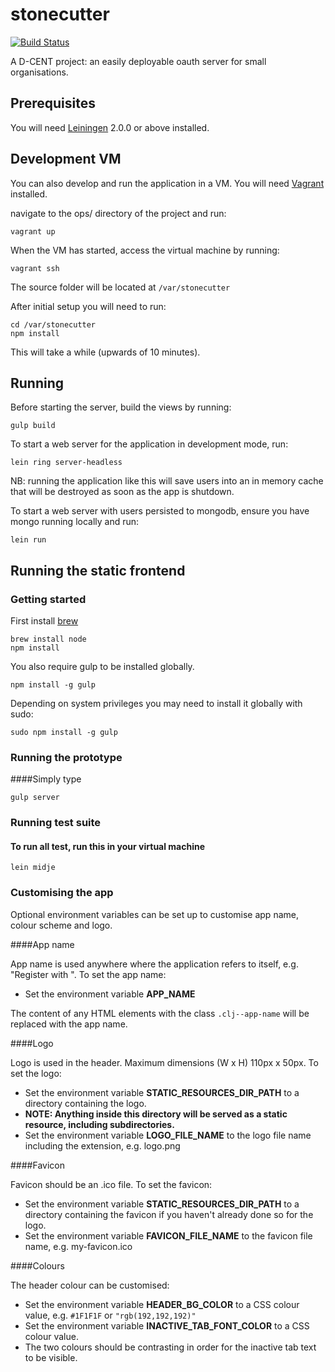 # stonecutter

[![Build Status](https://snap-ci.com/ThoughtWorksInc/stonecutter/branch/master/build_image)](https://snap-ci.com/ThoughtWorksInc/stonecutter/branch/master)

A D-CENT project: an easily deployable oauth server for small organisations.

## Prerequisites

You will need [Leiningen][] 2.0.0 or above installed.

[leiningen]: https://github.com/technomancy/leiningen

## Development VM

You can also develop and run the application in a VM.  You will need [Vagrant][] installed.

navigate to the ops/ directory of the project and run:

    vagrant up

When the VM has started, access the virtual machine by running:

    vagrant ssh

The source folder will be located at `/var/stonecutter`

After initial setup you will need to run:

    cd /var/stonecutter
    npm install

This will take a while (upwards of 10 minutes).

[Vagrant]: https://www.vagrantup.com

## Running
Before starting the server, build the views by running:

    gulp build

To start a web server for the application in development mode, run:

    lein ring server-headless
    
NB: running the application like this will save users into an in memory cache that will be destroyed as soon as the app is shutdown.

To start a web server with users persisted to mongodb, ensure you have mongo running locally and run:

    lein run

## Running the static frontend

### Getting started

First install [brew](http://brew.sh/)

```
brew install node
npm install
```

You also require gulp to be installed globally.

```
npm install -g gulp 
```

Depending on system privileges you may need to install it globally with sudo:
 
```
sudo npm install -g gulp 
```
 
### Running the prototype

####Simply type
```
gulp server
```

### Running test suite

#### To run all test, run this in your virtual machine
```
lein midje
```

### Customising the app

Optional environment variables can be set up to customise app name, colour scheme and logo.

####App name

App name is used anywhere where the application refers to itself, e.g. "Register with <App name>".
To set the app name:

* Set the environment variable **APP_NAME**

The content of any HTML elements with the class `.clj--app-name` will be replaced with the app name.

####Logo

Logo is used in the header. Maximum dimensions (W x H) 110px x 50px.
To set the logo:

* Set the environment variable **STATIC_RESOURCES_DIR_PATH** to a directory containing the logo.
* **NOTE: Anything inside this directory will be served as a static resource, including subdirectories.**
* Set the environment variable **LOGO_FILE_NAME** to the logo file name including the extension, e.g. logo.png

####Favicon

Favicon should be an .ico file.
To set the favicon:

* Set the environment variable **STATIC_RESOURCES_DIR_PATH** to a directory containing the favicon
if you haven't already done so for the logo.
* Set the environment variable **FAVICON_FILE_NAME** to the favicon file name, e.g. my-favicon.ico

####Colours

The header colour can be customised:

* Set the environment variable **HEADER_BG_COLOR** to a CSS colour value, e.g. `#1F1F1F` or `"rgb(192,192,192)"`
* Set the environment variable **INACTIVE_TAB_FONT_COLOR** to a CSS colour value.
* The two colours should be contrasting in order for the inactive tab text to be visible.